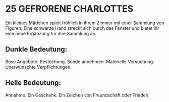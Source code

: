 # 25 GEFRORENE CHARLOTTES

Ein kleines Mädchen spielt fröhlich in ihrem Zimmer mit einer 
Sammlung von Figuren. Eine schwarze Hand streckt sich durch 
das Fenster und bietet ihr eine neue Ergänzung für ihre 
Sammlung an.
## Dunkle Bedeutung:
Böse Angebote. Bestechung. Sünde annehmen. Materielle 
Versuchung. Unerwünschte Verpflichtungen.
## Helle Bedeutung:
Annahme. Ein Geschenk. Ein Zeichen von Freundschaft oder 
Frieden.